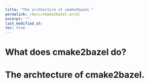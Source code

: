 ```yaml
---
title: "The archtecture of cmake2bazel."
permalink: /docs/cmake2bazel-arch/
excerpt: ""
last_modified_at: 
toc: true
---
```


# What does cmake2bazel do?
# The archtecture of cmake2bazel.